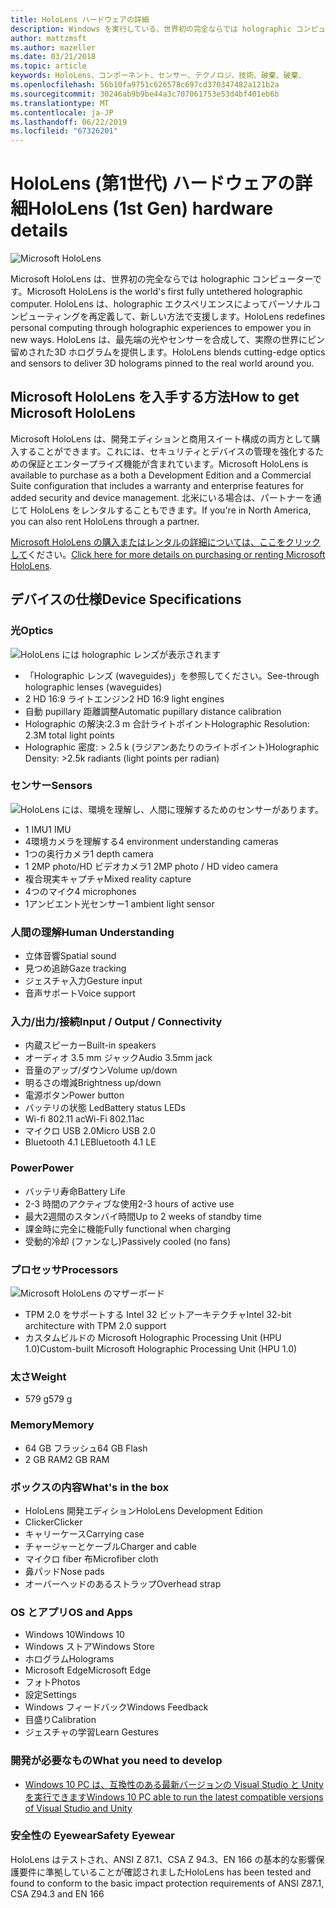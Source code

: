 ```yaml
---
title: HoloLens ハードウェアの詳細
description: Windows を実行している、世界初の完全ならでは holographic コンピューターである Microsoft HoloLens を構成するコンポーネントの概要。
author: mattzmsft
ms.author: mazeller
ms.date: 03/21/2018
ms.topic: article
keywords: HoloLens、コンポーネント、センサー、テクノロジ、技術、破棄、破棄、
ms.openlocfilehash: 56b10fa9751c626578c697cd370347482a121b2a
ms.sourcegitcommit: 30246ab9b9be44a3c707061753e53d4bf401eb6b
ms.translationtype: MT
ms.contentlocale: ja-JP
ms.lasthandoff: 06/22/2019
ms.locfileid: "67326201"
---
```

# <a name="hololens-1st-gen-hardware-details"></a><span data-ttu-id="68c85-104">HoloLens (第1世代) ハードウェアの詳細</span><span class="sxs-lookup"><span data-stu-id="68c85-104">HoloLens (1st Gen) hardware details</span></span>

![Microsoft HoloLens](images/see-through-400px.jpg)

<span data-ttu-id="68c85-106">Microsoft HoloLens は、世界初の完全ならでは holographic コンピューターです。</span><span class="sxs-lookup"><span data-stu-id="68c85-106">Microsoft HoloLens is the world's first fully untethered holographic computer.</span></span> <span data-ttu-id="68c85-107">HoloLens は、holographic エクスペリエンスによってパーソナルコンピューティングを再定義して、新しい方法で支援します。</span><span class="sxs-lookup"><span data-stu-id="68c85-107">HoloLens redefines personal computing through holographic experiences to empower you in new ways.</span></span> <span data-ttu-id="68c85-108">HoloLens は、最先端の光やセンサーを合成して、実際の世界にピン留めされた3D ホログラムを提供します。</span><span class="sxs-lookup"><span data-stu-id="68c85-108">HoloLens blends cutting-edge optics and sensors to deliver 3D holograms pinned to the real world around you.</span></span>

## <a name="how-to-get-microsoft-hololens"></a><span data-ttu-id="68c85-109">Microsoft HoloLens を入手する方法</span><span class="sxs-lookup"><span data-stu-id="68c85-109">How to get Microsoft HoloLens</span></span>

<span data-ttu-id="68c85-110">Microsoft HoloLens は、開発エディションと商用スイート構成の両方として購入することができます。これには、セキュリティとデバイスの管理を強化するための保証とエンタープライズ機能が含まれています。</span><span class="sxs-lookup"><span data-stu-id="68c85-110">Microsoft HoloLens is available to purchase as a both a Development Edition and a Commercial Suite configuration that includes a warranty and enterprise features for added security and device management.</span></span> <span data-ttu-id="68c85-111">北米にいる場合は、パートナーを通じて HoloLens をレンタルすることもできます。</span><span class="sxs-lookup"><span data-stu-id="68c85-111">If you're in North America, you can also rent HoloLens through a partner.</span></span>

<span data-ttu-id="68c85-112">[Microsoft HoloLens の購入またはレンタルの詳細については、ここをクリックして](https://www.microsoft.com/hololens/buy)ください。</span><span class="sxs-lookup"><span data-stu-id="68c85-112">[Click here for more details on purchasing or renting Microsoft HoloLens](https://www.microsoft.com/hololens/buy).</span></span>

## <a name="device-specifications"></a><span data-ttu-id="68c85-113">デバイスの仕様</span><span class="sxs-lookup"><span data-stu-id="68c85-113">Device Specifications</span></span>

### <a name="optics"></a><span data-ttu-id="68c85-114">光</span><span class="sxs-lookup"><span data-stu-id="68c85-114">Optics</span></span>

![HoloLens には holographic レンズが表示されます](images/displays-400px.jpg)
* <span data-ttu-id="68c85-116">「Holographic レンズ (waveguides)」を参照してください。</span><span class="sxs-lookup"><span data-stu-id="68c85-116">See-through holographic lenses (waveguides)</span></span>
* <span data-ttu-id="68c85-117">2 HD 16:9 ライトエンジン</span><span class="sxs-lookup"><span data-stu-id="68c85-117">2 HD 16:9 light engines</span></span>
* <span data-ttu-id="68c85-118">自動 pupillary 距離調整</span><span class="sxs-lookup"><span data-stu-id="68c85-118">Automatic pupillary distance calibration</span></span>
* <span data-ttu-id="68c85-119">Holographic の解決:2.3 m 合計ライトポイント</span><span class="sxs-lookup"><span data-stu-id="68c85-119">Holographic Resolution: 2.3M total light points</span></span>
* <span data-ttu-id="68c85-120">Holographic 密度: > 2.5 k (ラジアンあたりのライトポイント)</span><span class="sxs-lookup"><span data-stu-id="68c85-120">Holographic Density: >2.5k radiants (light points per radian)</span></span>

### <a name="sensors"></a><span data-ttu-id="68c85-121">センサー</span><span class="sxs-lookup"><span data-stu-id="68c85-121">Sensors</span></span>

![HoloLens には、環境を理解し、人間に理解するためのセンサーがあります。](images/sensor-bar-400px.jpg)
* <span data-ttu-id="68c85-123">1 IMU</span><span class="sxs-lookup"><span data-stu-id="68c85-123">1 IMU</span></span>
* <span data-ttu-id="68c85-124">4環境カメラを理解する</span><span class="sxs-lookup"><span data-stu-id="68c85-124">4 environment understanding cameras</span></span>
* <span data-ttu-id="68c85-125">1つの奥行カメラ</span><span class="sxs-lookup"><span data-stu-id="68c85-125">1 depth camera</span></span>
* <span data-ttu-id="68c85-126">1 2MP photo/HD ビデオカメラ</span><span class="sxs-lookup"><span data-stu-id="68c85-126">1 2MP photo / HD video camera</span></span>
* <span data-ttu-id="68c85-127">複合現実キャプチャ</span><span class="sxs-lookup"><span data-stu-id="68c85-127">Mixed reality capture</span></span>
* <span data-ttu-id="68c85-128">4つのマイク</span><span class="sxs-lookup"><span data-stu-id="68c85-128">4 microphones</span></span>
* <span data-ttu-id="68c85-129">1アンビエント光センサー</span><span class="sxs-lookup"><span data-stu-id="68c85-129">1 ambient light sensor</span></span>

### <a name="human-understanding"></a><span data-ttu-id="68c85-130">人間の理解</span><span class="sxs-lookup"><span data-stu-id="68c85-130">Human Understanding</span></span>
* <span data-ttu-id="68c85-131">立体音響</span><span class="sxs-lookup"><span data-stu-id="68c85-131">Spatial sound</span></span>
* <span data-ttu-id="68c85-132">見つめ追跡</span><span class="sxs-lookup"><span data-stu-id="68c85-132">Gaze tracking</span></span>
* <span data-ttu-id="68c85-133">ジェスチャ入力</span><span class="sxs-lookup"><span data-stu-id="68c85-133">Gesture input</span></span>
* <span data-ttu-id="68c85-134">音声サポート</span><span class="sxs-lookup"><span data-stu-id="68c85-134">Voice support</span></span>

### <a name="input--output--connectivity"></a><span data-ttu-id="68c85-135">入力/出力/接続</span><span class="sxs-lookup"><span data-stu-id="68c85-135">Input / Output / Connectivity</span></span>
* <span data-ttu-id="68c85-136">内蔵スピーカー</span><span class="sxs-lookup"><span data-stu-id="68c85-136">Built-in speakers</span></span>
* <span data-ttu-id="68c85-137">オーディオ 3.5 mm ジャック</span><span class="sxs-lookup"><span data-stu-id="68c85-137">Audio 3.5mm jack</span></span>
* <span data-ttu-id="68c85-138">音量のアップ/ダウン</span><span class="sxs-lookup"><span data-stu-id="68c85-138">Volume up/down</span></span>
* <span data-ttu-id="68c85-139">明るさの増減</span><span class="sxs-lookup"><span data-stu-id="68c85-139">Brightness up/down</span></span>
* <span data-ttu-id="68c85-140">電源ボタン</span><span class="sxs-lookup"><span data-stu-id="68c85-140">Power button</span></span>
* <span data-ttu-id="68c85-141">バッテリの状態 Led</span><span class="sxs-lookup"><span data-stu-id="68c85-141">Battery status LEDs</span></span>
* <span data-ttu-id="68c85-142">Wi-fi 802.11 ac</span><span class="sxs-lookup"><span data-stu-id="68c85-142">Wi-Fi 802.11ac</span></span>
* <span data-ttu-id="68c85-143">マイクロ USB 2.0</span><span class="sxs-lookup"><span data-stu-id="68c85-143">Micro USB 2.0</span></span>
* <span data-ttu-id="68c85-144">Bluetooth 4.1 LE</span><span class="sxs-lookup"><span data-stu-id="68c85-144">Bluetooth 4.1 LE</span></span>

### <a name="power"></a><span data-ttu-id="68c85-145">Power</span><span class="sxs-lookup"><span data-stu-id="68c85-145">Power</span></span>
* <span data-ttu-id="68c85-146">バッテリ寿命</span><span class="sxs-lookup"><span data-stu-id="68c85-146">Battery Life</span></span>
* <span data-ttu-id="68c85-147">2-3 時間のアクティブな使用</span><span class="sxs-lookup"><span data-stu-id="68c85-147">2-3 hours of active use</span></span>
* <span data-ttu-id="68c85-148">最大2週間のスタンバイ時間</span><span class="sxs-lookup"><span data-stu-id="68c85-148">Up to 2 weeks of standby time</span></span>
* <span data-ttu-id="68c85-149">課金時に完全に機能</span><span class="sxs-lookup"><span data-stu-id="68c85-149">Fully functional when charging</span></span>
* <span data-ttu-id="68c85-150">受動的冷却 (ファンなし)</span><span class="sxs-lookup"><span data-stu-id="68c85-150">Passively cooled (no fans)</span></span>

### <a name="processors"></a><span data-ttu-id="68c85-151">プロセッサ</span><span class="sxs-lookup"><span data-stu-id="68c85-151">Processors</span></span>

![Microsoft HoloLens のマザーボード](images/motherboard-400px.jpg)
* <span data-ttu-id="68c85-153">TPM 2.0 をサポートする Intel 32 ビットアーキテクチャ</span><span class="sxs-lookup"><span data-stu-id="68c85-153">Intel 32-bit architecture with TPM 2.0 support</span></span>
* <span data-ttu-id="68c85-154">カスタムビルドの Microsoft Holographic Processing Unit (HPU 1.0)</span><span class="sxs-lookup"><span data-stu-id="68c85-154">Custom-built Microsoft Holographic Processing Unit (HPU 1.0)</span></span>

### <a name="weight"></a><span data-ttu-id="68c85-155">太さ</span><span class="sxs-lookup"><span data-stu-id="68c85-155">Weight</span></span>
* <span data-ttu-id="68c85-156">579 g</span><span class="sxs-lookup"><span data-stu-id="68c85-156">579 g</span></span>

### <a name="memory"></a><span data-ttu-id="68c85-157">Memory</span><span class="sxs-lookup"><span data-stu-id="68c85-157">Memory</span></span>
* <span data-ttu-id="68c85-158">64 GB フラッシュ</span><span class="sxs-lookup"><span data-stu-id="68c85-158">64 GB Flash</span></span>
* <span data-ttu-id="68c85-159">2 GB RAM</span><span class="sxs-lookup"><span data-stu-id="68c85-159">2 GB RAM</span></span>

### <a name="whats-in-the-box"></a><span data-ttu-id="68c85-160">ボックスの内容</span><span class="sxs-lookup"><span data-stu-id="68c85-160">What's in the box</span></span>
* <span data-ttu-id="68c85-161">HoloLens 開発エディション</span><span class="sxs-lookup"><span data-stu-id="68c85-161">HoloLens Development Edition</span></span>
* <span data-ttu-id="68c85-162">Clicker</span><span class="sxs-lookup"><span data-stu-id="68c85-162">Clicker</span></span>
* <span data-ttu-id="68c85-163">キャリーケース</span><span class="sxs-lookup"><span data-stu-id="68c85-163">Carrying case</span></span>
* <span data-ttu-id="68c85-164">チャージャーとケーブル</span><span class="sxs-lookup"><span data-stu-id="68c85-164">Charger and cable</span></span>
* <span data-ttu-id="68c85-165">マイクロ fiber 布</span><span class="sxs-lookup"><span data-stu-id="68c85-165">Microfiber cloth</span></span>
* <span data-ttu-id="68c85-166">鼻パッド</span><span class="sxs-lookup"><span data-stu-id="68c85-166">Nose pads</span></span>
* <span data-ttu-id="68c85-167">オーバーヘッドのあるストラップ</span><span class="sxs-lookup"><span data-stu-id="68c85-167">Overhead strap</span></span>

### <a name="os-and-apps"></a><span data-ttu-id="68c85-168">OS とアプリ</span><span class="sxs-lookup"><span data-stu-id="68c85-168">OS and Apps</span></span>
* <span data-ttu-id="68c85-169">Windows 10</span><span class="sxs-lookup"><span data-stu-id="68c85-169">Windows 10</span></span>
* <span data-ttu-id="68c85-170">Windows ストア</span><span class="sxs-lookup"><span data-stu-id="68c85-170">Windows Store</span></span>
* <span data-ttu-id="68c85-171">ホログラム</span><span class="sxs-lookup"><span data-stu-id="68c85-171">Holograms</span></span>
* <span data-ttu-id="68c85-172">Microsoft Edge</span><span class="sxs-lookup"><span data-stu-id="68c85-172">Microsoft Edge</span></span>
* <span data-ttu-id="68c85-173">フォト</span><span class="sxs-lookup"><span data-stu-id="68c85-173">Photos</span></span>
* <span data-ttu-id="68c85-174">設定</span><span class="sxs-lookup"><span data-stu-id="68c85-174">Settings</span></span>
* <span data-ttu-id="68c85-175">Windows フィードバック</span><span class="sxs-lookup"><span data-stu-id="68c85-175">Windows Feedback</span></span>
* <span data-ttu-id="68c85-176">目盛り</span><span class="sxs-lookup"><span data-stu-id="68c85-176">Calibration</span></span>
* <span data-ttu-id="68c85-177">ジェスチャの学習</span><span class="sxs-lookup"><span data-stu-id="68c85-177">Learn Gestures</span></span>

### <a name="what-you-need-to-develop"></a><span data-ttu-id="68c85-178">開発が必要なもの</span><span class="sxs-lookup"><span data-stu-id="68c85-178">What you need to develop</span></span>
* [<span data-ttu-id="68c85-179">Windows 10 PC は、互換性のある最新バージョンの Visual Studio と Unity を実行できます</span><span class="sxs-lookup"><span data-stu-id="68c85-179">Windows 10 PC able to run the latest compatible versions of Visual Studio and Unity</span></span>](install-the-tools.md)

### <a name="safety-eyewear"></a><span data-ttu-id="68c85-180">安全性の Eyewear</span><span class="sxs-lookup"><span data-stu-id="68c85-180">Safety Eyewear</span></span>

<span data-ttu-id="68c85-181">HoloLens はテストされ、ANSI Z 87.1、CSA Z 94.3、EN 166 の基本的な影響保護要件に準拠していることが確認されました</span><span class="sxs-lookup"><span data-stu-id="68c85-181">HoloLens has been tested and found to conform to the basic impact protection requirements of ANSI Z87.1, CSA Z94.3 and EN 166</span></span>
